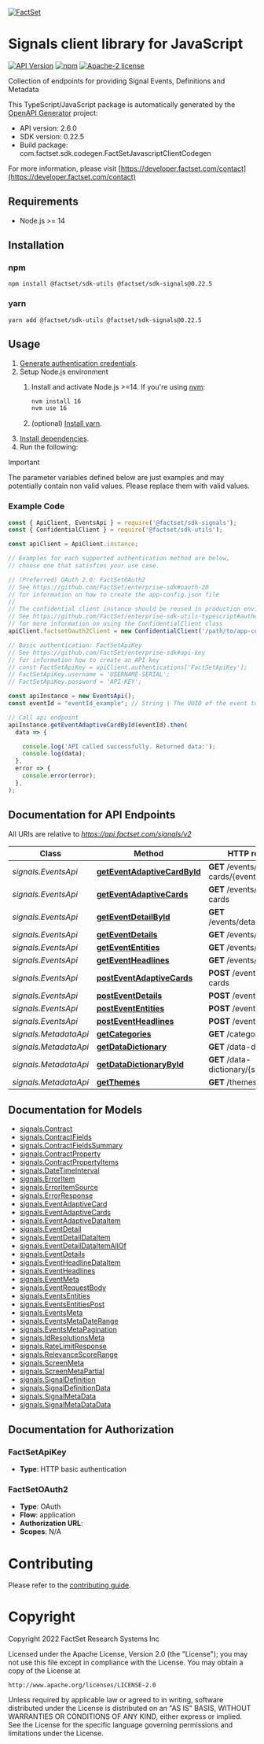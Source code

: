 [![FactSet](https://raw.githubusercontent.com/factset/enterprise-sdk/main/docs/images/factset-logo.svg)](https://www.factset.com)

# Signals client library for JavaScript

[![API Version](https://img.shields.io/badge/api-v2.6.0-blue)](https://developer.factset.com/api-catalog/signals-api)
[![npm](https://img.shields.io/npm/v/@factset/sdk-signals)](https://www.npmjs.com/package/@factset/sdk-signals)
[![Apache-2 license](https://img.shields.io/badge/license-Apache2-brightgreen.svg)](https://www.apache.org/licenses/LICENSE-2.0)

Collection of endpoints for providing Signal Events, Definitions and Metadata

This TypeScript/JavaScript package is automatically generated by the [OpenAPI Generator](https://openapi-generator.tech) project:

- API version: 2.6.0
- SDK version: 0.22.5
- Build package: com.factset.sdk.codegen.FactSetJavascriptClientCodegen

For more information, please visit [https://developer.factset.com/contact](https://developer.factset.com/contact)

## Requirements

* Node.js >= 14

## Installation

### npm

```shell
npm install @factset/sdk-utils @factset/sdk-signals@0.22.5
```

### yarn

```shell
yarn add @factset/sdk-utils @factset/sdk-signals@0.22.5
```

## Usage

1. [Generate authentication credentials](../../../../README.md#authentication).
2. Setup Node.js environment
   1. Install and activate Node.js >=14. If you're using [nvm](https://github.com/nvm-sh/nvm):

      ```sh
      nvm install 16
      nvm use 16
      ```

   2. (optional) [Install yarn](https://yarnpkg.com/getting-started/install).
3. [Install dependencies](#installation).
4. Run the following:

> [!IMPORTANT]
> The parameter variables defined below are just examples and may potentially contain non valid values. Please replace them with valid values.

### Example Code


```javascript
const { ApiClient, EventsApi } = require('@factset/sdk-signals');
const { ConfidentialClient } = require('@factset/sdk-utils');

const apiClient = ApiClient.instance;

// Examples for each supported authentication method are below,
// choose one that satisfies your use case.

// (Preferred) OAuth 2.0: FactSetOAuth2
// See https://github.com/FactSet/enterprise-sdk#oauth-20
// for information on how to create the app-config.json file
//
// The confidential client instance should be reused in production environments.
// See https://github.com/FactSet/enterprise-sdk-utils-typescript#authentication
// for more information on using the ConfidentialClient class
apiClient.factsetOauth2Client = new ConfidentialClient('/path/to/app-config.json');

// Basic authentication: FactSetApiKey
// See https://github.com/FactSet/enterprise-sdk#api-key
// for information how to create an API key
// const FactSetApiKey = apiClient.authentications['FactSetApiKey'];
// FactSetApiKey.username = 'USERNAME-SERIAL';
// FactSetApiKey.password = 'API-KEY';

const apiInstance = new EventsApi();
const eventId = "eventId_example"; // String | The UUID of the event to return.

// Call api endpoint
apiInstance.getEventAdaptiveCardById(eventId).then(
  data => {

    console.log('API called successfully. Returned data:');
    console.log(data);
  },
  error => {
    console.error(error);
  },
);

```


## Documentation for API Endpoints

All URIs are relative to *https://api.factset.com/signals/v2*

Class | Method | HTTP request | Description
------------ | ------------- | ------------- | -------------
*signals.EventsApi* | [**getEventAdaptiveCardById**](docs/EventsApi.md#getEventAdaptiveCardById) | **GET** /events/adaptive-cards/{eventId} | 
*signals.EventsApi* | [**getEventAdaptiveCards**](docs/EventsApi.md#getEventAdaptiveCards) | **GET** /events/adaptive-cards | 
*signals.EventsApi* | [**getEventDetailById**](docs/EventsApi.md#getEventDetailById) | **GET** /events/details/{eventId} | 
*signals.EventsApi* | [**getEventDetails**](docs/EventsApi.md#getEventDetails) | **GET** /events/details | 
*signals.EventsApi* | [**getEventEntities**](docs/EventsApi.md#getEventEntities) | **GET** /events/entities | 
*signals.EventsApi* | [**getEventHeadlines**](docs/EventsApi.md#getEventHeadlines) | **GET** /events/headlines | 
*signals.EventsApi* | [**postEventAdaptiveCards**](docs/EventsApi.md#postEventAdaptiveCards) | **POST** /events/adaptive-cards | 
*signals.EventsApi* | [**postEventDetails**](docs/EventsApi.md#postEventDetails) | **POST** /events/details | 
*signals.EventsApi* | [**postEventEntities**](docs/EventsApi.md#postEventEntities) | **POST** /events/entities | 
*signals.EventsApi* | [**postEventHeadlines**](docs/EventsApi.md#postEventHeadlines) | **POST** /events/headlines | 
*signals.MetadataApi* | [**getCategories**](docs/MetadataApi.md#getCategories) | **GET** /categories | 
*signals.MetadataApi* | [**getDataDictionary**](docs/MetadataApi.md#getDataDictionary) | **GET** /data-dictionary | 
*signals.MetadataApi* | [**getDataDictionaryById**](docs/MetadataApi.md#getDataDictionaryById) | **GET** /data-dictionary/{signalId} | 
*signals.MetadataApi* | [**getThemes**](docs/MetadataApi.md#getThemes) | **GET** /themes | 


## Documentation for Models

 - [signals.Contract](docs/Contract.md)
 - [signals.ContractFields](docs/ContractFields.md)
 - [signals.ContractFieldsSummary](docs/ContractFieldsSummary.md)
 - [signals.ContractProperty](docs/ContractProperty.md)
 - [signals.ContractPropertyItems](docs/ContractPropertyItems.md)
 - [signals.DateTimeInterval](docs/DateTimeInterval.md)
 - [signals.ErrorItem](docs/ErrorItem.md)
 - [signals.ErrorItemSource](docs/ErrorItemSource.md)
 - [signals.ErrorResponse](docs/ErrorResponse.md)
 - [signals.EventAdaptiveCard](docs/EventAdaptiveCard.md)
 - [signals.EventAdaptiveCards](docs/EventAdaptiveCards.md)
 - [signals.EventAdaptiveDataItem](docs/EventAdaptiveDataItem.md)
 - [signals.EventDetail](docs/EventDetail.md)
 - [signals.EventDetailDataItem](docs/EventDetailDataItem.md)
 - [signals.EventDetailDataItemAllOf](docs/EventDetailDataItemAllOf.md)
 - [signals.EventDetails](docs/EventDetails.md)
 - [signals.EventHeadlineDataItem](docs/EventHeadlineDataItem.md)
 - [signals.EventHeadlines](docs/EventHeadlines.md)
 - [signals.EventMeta](docs/EventMeta.md)
 - [signals.EventRequestBody](docs/EventRequestBody.md)
 - [signals.EventsEntities](docs/EventsEntities.md)
 - [signals.EventsEntitiesPost](docs/EventsEntitiesPost.md)
 - [signals.EventsMeta](docs/EventsMeta.md)
 - [signals.EventsMetaDateRange](docs/EventsMetaDateRange.md)
 - [signals.EventsMetaPagination](docs/EventsMetaPagination.md)
 - [signals.IdResolutionsMeta](docs/IdResolutionsMeta.md)
 - [signals.RateLimitResponse](docs/RateLimitResponse.md)
 - [signals.RelevanceScoreRange](docs/RelevanceScoreRange.md)
 - [signals.ScreenMeta](docs/ScreenMeta.md)
 - [signals.ScreenMetaPartial](docs/ScreenMetaPartial.md)
 - [signals.SignalDefinition](docs/SignalDefinition.md)
 - [signals.SignalDefinitionData](docs/SignalDefinitionData.md)
 - [signals.SignalMetaData](docs/SignalMetaData.md)
 - [signals.SignalMetaDataData](docs/SignalMetaDataData.md)


## Documentation for Authorization



### FactSetApiKey

- **Type**: HTTP basic authentication



### FactSetOAuth2


- **Type**: OAuth
- **Flow**: application
- **Authorization URL**: 
- **Scopes**: N/A


# Contributing

Please refer to the [contributing guide](../../../../CONTRIBUTING.md).

# Copyright

Copyright 2022 FactSet Research Systems Inc

Licensed under the Apache License, Version 2.0 (the "License");
you may not use this file except in compliance with the License.
You may obtain a copy of the License at

    http://www.apache.org/licenses/LICENSE-2.0

Unless required by applicable law or agreed to in writing, software
distributed under the License is distributed on an "AS IS" BASIS,
WITHOUT WARRANTIES OR CONDITIONS OF ANY KIND, either express or implied.
See the License for the specific language governing permissions and
limitations under the License.
